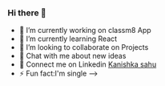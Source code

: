 ### Hi there 👋


- 🔭 I’m currently working on classm8 App
- 🌱 I’m currently learning React
- 👯 I’m looking to collaborate on Projects 
- 💬 Chat with me about new ideas 
- 💼 Connect me on Linkedin <a href="https://www.linkedin.com/in/kanishka-sahu-71114416b/">Kanishka sahu</a>
- ⚡ Fun fact:I'm single 
-->


